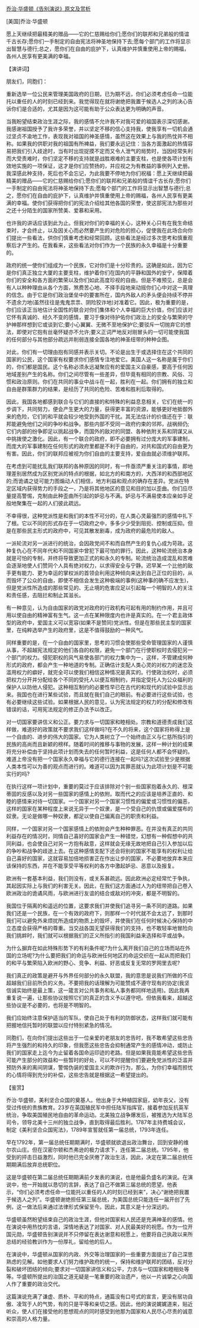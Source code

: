 [乔治·华盛顿《告别演说》原文及赏析](https://www.vrrw.net/wx/14623.html)

[美国]乔治·华盛顿

愿上天继续把最精美的赠品——它的仁慈赐给你们;愿你们的联邦和兄弟般的情谊千古长存;愿你们一手制定的自由宪法将神圣地保持下去;愿每个部门的工作将显示出智慧与德行;总之，愿你们在自由的庇护下，认真维护并慎重使用上帝的赐福，各州人民享有更美满的幸福。

【演讲词】

朋友们，同胞们：

重新选举一位公民来管理美国政府的日期，已为期不远，你们必须考虑任命一位能托以重任的人的时刻已经到来。我觉得现在就将谢绝把我置于候选人之列的决心告诉你们是合适的，尤其是因为这可能有助于公众表达更为明确的声音。

当我盼望结束政治生涯之际，我的感情不允许我不对我可爱的祖国表示深切感谢。我感谢祖国授予了我许多荣誉，并以坚定不移的信心支持我，使我享有一切机会通过坚贞不渝地工作，表现我对祖国的神圣感情，虽然这在效果上与我的热忱并不相称。如果我的供职对我的祖国有所裨益，我们要永远记住：当各方面激起的热情容易把我们引入歧途时，当有时出现捉摸不定而又令人泄气的局势时，当因经常失利而大受责难时，你们坚定不移的支持就是战胜艰难的主要支柱，也是使各项计划有效地实施的一项保证，这才是你们应赞扬的，并应视之为有教益的事例列入史册。我深感此种支持，死后也不会忘记，为此我要不停地为你们祝福：愿上天继续把最精美的赠品——它的仁慈赐给你们;愿你们的联邦和兄弟般的情谊千古长存;愿你们一手制定的自由宪法将神圣地保持下去;愿每个部门的工作将显示出智慧与德行;总之，愿你们在自由的庇护下，认真维护并慎重使用上帝的赐福，各州人民享有更美满的幸福。使你们获得把你们的宪法介绍给其他各国的荣誉，使这部宪法为那些对之还十分陌生的国家所赞美、爱慕和采用。

也许我的讲话应该到此为止。但我对你们的幸福的关心，这种关心只有在我生命结束时，才会终止，以及因关心而必然要产生的对危险的担心，促使我在此场合向你们提出一些看法，供你们慎重考虑和经常回顾。这些看法是经过多次思考和慎重观察后才产生的。在我看来，这些看法对你们作为一个民族的永久幸福是十分重要的。

政府的统一使你们组成为一个民族，它对你们是十分珍贵的。这确是如此，因为它是你们真正独立大厦的主要支柱，维护着你们在国内的平静和国外的安宁，保障着你们的安全和各方面的繁荣以及你们如此高度珍视的自由。但是不难预见，总是会有人以种种理由从各个方面，煞费苦心地、不择手段地来动摇你们心中对这一真理的信念。由于它是你们政治堡垒中的要害所在，国内外敌人的矛头便会持续不停并不遗余力地(虽然往往是鬼鬼祟祟、阴险狡诈地)对准着它。因此，极为重要的是，你们应该正当地估计全国性的联合对你们集体和个人幸福的巨大价值，你们应该对它怀有真诚的、经久不变的感情，要习于像对待护佑你们政治上的安全与繁荣的守护神那样想到它或谈到它;要小心翼翼、无微不至地保护它;要驳斥一切抛弃它的想法，即使对它抱有丝毫怀疑亦不允许;要义正词严地反对刚冒头的一切可能使我国的任何部分与其他部分疏远并削弱连接全国各地的神圣纽带的种种企图。

对此，你们有一切理由抱有同感并表示关切。不论是出生于或选择住在这个共同的国家的公民，这个国家有权要求你们感情专注地爱它。美国人这一名称是属于你们的，你们都是国民。这个名称必须永远凝聚应有的爱国主义自豪感，要高于任何因地域差别产生的名称。你们之间尽管有一些差异，但毕竟有相同的宗教、风俗、习惯和政治原则。你们在共同的事业中战斗在一起，胜利在一起。你们拥有的独立和自由是群策群力的结果，是经历了共同的危险、苦难和胜利后取得的。

因此，我国各地都感到联合与它们的直接的和特殊的利益息息相关，它们在统一的步调下，共同努力，便会产生更大的力量，获得更丰富的资源，能够更好地抵御外来的危险，它们的和平就会较少地受到外国的干扰。其无法估计的价值还在于：联邦能避免他们之间的争吵和战争。那些内部不受同一政府约束的邻邦，战祸频仍;它们内部的纷争即足以挑起战争，而国外的敌对的同盟、各种依附关系和阴谋又从中挑拨使之激化。因此，有一个联合的政府，即不必要拥有过分庞大的军事建制，而庞大的军事建制在任何形式的政府里都是不利于自由的，对共和国式的自由更为有害。因此，你们的联邦应被视为你们自由的主要支持，爱自由就必须维护联邦。



在考虑到可能扰乱我们联邦的各种原因的同时，有一件亟须严重关注的事情，即地理差别居然成为区别党派的特点的根据，如北方的和南方的，大西洋的和西部地区的;而诡谲之徒可能力图煽动人们相信，地方利益和观点的确存在差异。党派在特定区域内获得势力的手段之一，乃是将其他地区的意见和目的加以歪曲。你们应尽量提高警惕，克制由此种歪曲所引起的妒忌与不满。妒忌与不满易使本应亲如手足般地聚集在一起的人们彼此疏远。

不幸得很，这种党派性是和我们的本性不可分的，在人类心灵最强烈的感情中扎下了根。它以不同的形式存在于一切政府之中，多多少少受到阻扼、控制或压抑。但是在那些民主形式的政府中，可见其散发剧毒，成为政府的最危险的敌人。

一派轮流对另一派进行的统治，会因政党间不和而自然产生的复仇心成为苛政。这种复仇心在不同年代和不同国家中曾犯下最可怕的罪行。因此，这种轮流统治本身就是可怕的专制，并终将导致更加正式的和永久的专制。轮流统治造成混乱和苦难会逐渐地使人们赞同个人具有绝对权力，以求得安全与宁静。迟早某一个比他的敌手更有能力、更为幸运的掌权派的首领会利用这种倾向来达到自己正位的目的，从而毁坏了公众的自由，即使不相信会发生这种极端的事例(这种事的确不应发生)，但是党派性所造成的那些常见的、无止境的危害应足以引起每一个明智的人的关注和责任感，去阻拦和制止其滋长。

有一种意见，认为自由国家的政党对政府的行政机构可起有用的制约作用，并且可用以使自由的精神富有生气。这一点在某种限度内也许是真实的。在一个君主政体型的政府中，爱国主义可以宽容(如果不是赞同)党派性。但是在那些民主型的国家里，在纯粹选举产生的政府里，这是不值得鼓励的一种风气。

同样重要的是，在一个自由的国家里，思考的习惯会使那些受命管理国家的人谨慎从事，不超越宪法规定的他们各自的权限，避免一个部门在行使职权时去侵犯另一个部门的权力。侵犯职权的风气易使各部门的权力集中为一，这样，不管建成何种形式的政府，都会产生一种地道的专制。正确估计支配人类心灵的对权力的迷恋及滥用权力的癖好，就完全可以使我们相信这种情况是真实的。行使政治权时，必须把权力分开并分配给各个不同的受托人以便互相制约，并指定受托人为公众福利的保护人以防他人侵犯。这种相互制约的必要性早已在古代的和现代的试验中显示出来。我国也在进行某些试验，而且就在我们自己的眼前。有必要进行这些试验，也有必要继续这些试验。如果根据人民的意见，认为宪法规定的权力的分配和修改有错误的话，可用宪法规定的修正办法予以改正。

对一切国家要讲信义和公正。要力求与一切国家和睦相处。宗教和道德责成我们这样做，难道好的政策就不要求我们这样做吗?在不久的将来，这个国家将称得上是一个自由的、进步的伟大的国家。它为人类树立了一个始终由正义与仁慈所指引的民族的高尚而且新颖的榜样。随着时间的推移与事物的发展，这样一种计划的成果将充分补偿由于坚持此项计划而失去的任何暂时利益，这是任何人都不会怀疑的。难道上帝没有把一个国家永久幸福与它的德行连接在一起吗?这次试验至少是根据人类本性可以为善的观点而进行的。难道可以因为其罪恶就认为此项计划是不可能实行的吗?

在执行这样一项计划中，重要的莫过于应该排除对个别一些国家抱着永久的、根深蒂固的反感以及对另一些国家的感情上的依附。取而代之的应该是培养正直的、和睦的感情来对待一切国家。一个国家对另一个国家习惯性的偏爱或习惯性的偏恶，这样的国家在某种程度上来说无异于一个奴隶，是一个受自己的仇恨或偏爱摆布的奴隶。无论是做哪一种奴隶，都足以使自己偏离自己的职责和利益。

同样，一个国家对另一个国家感情上的依附会产生种种罪恶。在并没有真正的共同利益存在的情况时，同情自己喜好的国家会产生一种错觉，幻想有一种假想中的共同利益，也会使自己对另一方抱有敌意，这样就会无缘无故地把自己引入参加以后的争吵和战争的歧途上去。在这种感情支配下还会将别的国家不能享有的权利让给自己喜好的国家，这就容易加倍地损害正在作出让步的国家，不必要地放弃本来应该保持的东西，并在不能享受平等权利的各方中激起妒忌、恶意以及报复。

欧洲有一套基本利益，我们则没有，或关系甚疏远。因此欧洲必定经常忙于争执，其起因实际上与我们的利害无关。因此，在我们这方面通过人为的纽带把自己卷入欧洲政治的诡谲风雨，与欧洲进行友谊的结合或敌对的冲突，都是不明智的。

我国位于隔离的和遥远的位置，这要求我们并使我们追寻另一条不同的道路。如果我们还是一个民族，在一个有效的政府下，则那样一个时代就不会太远了，到那时我们可以避免外来烦扰所造成的物质上的毁坏，并使我们在任何时候决心保持的中立态度会获得严格的尊重。当交战各国无望获得我们的支持，也不敢轻率地冒险向我们挑衅时，我们就可以根据我们的正义所指引的我国利益来选择和平或战争。

为什么摒弃在如此特殊形势下的有利条件呢?为什么离开我们自己的立场而站在外国的立场呢?为什么要把我们的命运与欧洲任何地区的命运交织在一起从而把我们的和平与繁荣陷入欧洲的野心、竞争、利益、好恶或反复无常的罗网里去呢?

我们真正的政策是避开与外界任何部分的永久联盟，我的意思是说我们所做的不应超越我们目前所负的义务。不要把我的话理解为可能赞成不遵守现有的协定(我坚信诚实始终是最上策，这一箴言对公共事务和私人事务都同样地适用)。因此我再重复说一遍，让那些协议按照它们的真正的含义予以遵守吧。但依我看来，超越这些协议是不必要的，也将是不明智的。

我们应始终注意保护适当的军队，使自己处于有利的防御状态，这样我们就可能有把握地信托暂时的联盟以应付特别紧急的情况。

同胞们，在向你们提出这些出于一位亲爱的老朋友的忠告时，我不敢希望这些忠告将产生强烈的和持久的印象，但我愿这些忠告会抑制通常产生的感情冲动，或防止我们的国家走上迄今为止留着各国命运印迹的老路。但是如果我竟能希望这些忠告可能产生部分的效益和一些暂时的好处，可以不时提醒你们要避免党派性的泛滥并预防外来的离间阴谋，警惕伪装的爱国主义的欺诈行为，那么，为你们幸福而担忧的心情将得到充分的补偿，这些忠告就是根据这一希望提出的。

【鉴赏】

乔治·华盛顿，美利坚合众国的奠基人。他出身于大种植园家庭，幼年丧父，没有受过传统的贵族教育。23岁在英国殖民军中担任陆军指挥官，接着参加反抗英军统治，争取美国殖民地自由的革命运动。北美独立战争爆发后，被推选为大陆军总司令，领导北美十三州的独立战争，直到取得最后胜利。1787年主持费城会议，制定《美利坚合众国宪法》，1789年宣誓就任第一届总统，1793年连任。

早在1792年，第一届总统任期期满时，华盛顿就欲退出政治舞台，回到安静的维尔农山庄。但在汉密尔顿和杰弗逊的极力请求下，连任第二届总统。1795年，他受到的抨击日益激烈，同时他已完全厌倦了政治生活，因此，决定在第二届总统任期期满后放弃总统职位。

这是华盛顿在第二届总统任期期满前夕发表的演说，也是他最负盛名的演说。在演说中，他一开始就以恳切的言辞，表达了自己不做第三届总统的愿望。他表示，“你们必须考虑任命一位能托以重任的人的时刻已经到来”，决心“谢绝把我置于候选人之列”。华盛顿谢绝担任第三届总统，为美国总统只能连任一届开创了先例，这一做法后来通过法律形式保留至今。因此，其意义是十分深远的。

华盛顿虽然盼望结束自己的政治生涯，但他对国家和人民还是充满神圣的感情。他在演说中用热忱的言语，深情地表达了对国家、对人民最美好的祝愿。作为一位开国元勋，华盛顿告别演说并不只停留在表达谢意和祝愿上，他要将自己执政以来所总结的经验教训作为一份厚礼，留给他的后人。

在演说中，华盛顿从国家的内政、外交等治理国家的一些重要方面提出了自己深思熟虑的见解。如他要求人们努力维护政府的统一，保持和维护联邦的团结，反对分裂和破坏团结的倾向;要求对一切国家讲信义和公平，力求与一切国家和睦相处等等。华盛顿所提出的治国之道无疑是一笔重要的政治遗产，他以一片诚挚之心向国人作了重要的政治交代。

这篇演说充满了谦虚、质朴、平和的特点，通篇没有口号式的宣言，更没有居功自傲、凌驾于人的气势，有的只是平等和亲切之感。因此，他的演说娓娓道来，贴近听众，使人们在接受他的思想观点的同时感受到他那为国家和人民尽心尽责的诚意和崇高的人格力量。

